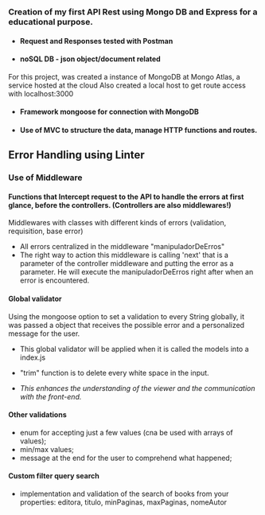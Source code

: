 ### Creation of my first API Rest using Mongo DB and Express for a educational purpose.

- #### Request and Responses tested with Postman

- #### noSQL DB - json object/document related

For this project, was created a instance of MongoDB at Mongo Atlas, a service hosted at the cloud
Also created a local host to get route access with localhost:3000

- #### Framework mongoose for connection with MongoDB

- #### Use of MVC to structure the data, manage HTTP functions and routes.

## Error Handling using Linter

### Use of Middleware

#### Functions that Intercept request to the API to handle the errors at first glance, before the controllers. (Controllers are also middlewares!)

Middlewares with classes with different kinds of errors (validation, requisition, base error)

- All errors centralized in the middleware "manipuladorDeErros"
- The right way to action this middleware is calling 'next' that is a parameter of the controller middleware and putting the error as a parameter. He will execute the manipuladorDeErros right after when an error is encountered.

#### Global validator

Using the mongoose option to set a validation to every String globally, it was passed a object that receives the possible error and a personalized message for the user.

- This global validator will be applied when it is called the models into a index.js
- "trim" function is to delete every white space in the input.

- _This enhances the understanding of the viewer and the communication with the front-end._

#### Other validations

- enum for accepting just a few values (cna be used with arrays of values);
- min/max values;
- message at the end for the user to comprehend what happened;

#### Custom filter query search
- implementation and validation of the search of books from your properties: editora, titulo, minPaginas, maxPaginas, nomeAutor
